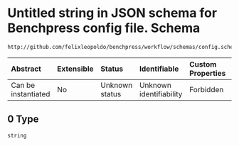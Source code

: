 # Untitled string in JSON schema for Benchpress config file. Schema

```txt
http://github.com/felixleopoldo/benchpress/workflow/schemas/config.schema.json#/definitions/bidag_order_mcmc/properties/startspace_algorithm/anyOf/0
```



| Abstract            | Extensible | Status         | Identifiable            | Custom Properties | Additional Properties | Access Restrictions | Defined In                                                       |
| :------------------ | :--------- | :------------- | :---------------------- | :---------------- | :-------------------- | :------------------ | :--------------------------------------------------------------- |
| Can be instantiated | No         | Unknown status | Unknown identifiability | Forbidden         | Allowed               | none                | [config.schema.json*](config.schema.json "open original schema") |

## 0 Type

`string`
